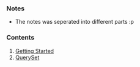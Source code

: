 ### Notes 
- The notes was seperated into different parts :p 

### Contents 
1. [Getting Started](./01_starting.md)
2. [QuerySet](./02_queryset.md)